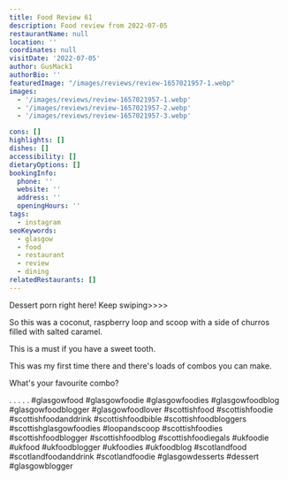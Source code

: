 ```yaml
---
title: Food Review 61
description: Food review from 2022-07-05
restaurantName: null
location: ''
coordinates: null
visitDate: '2022-07-05'
author: GusMack1
authorBio: ''
featuredImage: "/images/reviews/review-1657021957-1.webp"
images:
  - '/images/reviews/review-1657021957-1.webp'
  - '/images/reviews/review-1657021957-2.webp'
  - '/images/reviews/review-1657021957-3.webp'

cons: []
highlights: []
dishes: []
accessibility: []
dietaryOptions: []
bookingInfo:
  phone: ''
  website: ''
  address: ''
  openingHours: ''
tags:
  - instagram
seoKeywords:
  - glasgow
  - food
  - restaurant
  - review
  - dining
relatedRestaurants: []
---
```

Dessert porn right here! Keep swiping>>>>

So this was a coconut, raspberry loop and scoop with a side of churros filled with salted caramel.

This is a must if you have a sweet tooth.

This was my first time there and there's loads of combos you can make. 

What's your favourite combo?

.
.
.
.
.
#glasgowfood #glasgowfoodie #glasgowfoodies #glasgowfoodblog #glasgowfoodblogger #glasgowfoodlover #scottishfood #scottishfoodie #scottishfoodanddrink #scottishfoodbible #scottishfoodbloggers #scottishglasgowfoodies #loopandscoop #scottishfoodies #scottishfoodblogger #scottishfoodblog #scottishfoodiegals #ukfoodie #ukfood #ukfoodblogger #ukfoodies #ukfoodblog #scotlandfood #scotlandfoodanddrink #scotlandfoodie #glasgowdesserts #dessert #glasgowblogger
